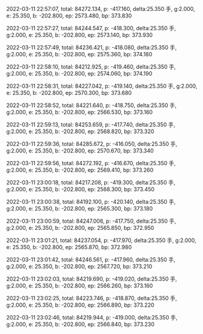 2022-03-11 22:57:07, total: 84272.134, p: -417.160, delta:25.350 手, g:2.000, e: 25.350, b: -202.800, ep: 2573.480, bp: 373.830

2022-03-11 22:57:27, total: 84244.547, p: -418.300, delta:25.350 手, g:2.000, e: 25.350, b: -202.800, ep: 2573.140, bp: 373.930

2022-03-11 22:57:49, total: 84236.421, p: -418.080, delta:25.350 手, g:2.000, e: 25.350, b: -202.800, ep: 2575.360, bp: 374.180

2022-03-11 22:58:10, total: 84212.925, p: -419.460, delta:25.350 手, g:2.000, e: 25.350, b: -202.800, ep: 2574.060, bp: 374.190

2022-03-11 22:58:31, total: 84227.042, p: -419.140, delta:25.350 手, g:2.000, e: 25.350, b: -202.800, ep: 2570.300, bp: 373.680

2022-03-11 22:58:52, total: 84221.640, p: -418.750, delta:25.350 手, g:2.000, e: 25.350, b: -202.800, ep: 2566.530, bp: 373.160

2022-03-11 22:59:13, total: 84253.659, p: -417.740, delta:25.350 手, g:2.000, e: 25.350, b: -202.800, ep: 2568.820, bp: 373.320

2022-03-11 22:59:36, total: 84285.672, p: -416.050, delta:25.350 手, g:2.000, e: 25.350, b: -202.800, ep: 2570.670, bp: 373.340

2022-03-11 22:59:56, total: 84272.192, p: -416.670, delta:25.350 手, g:2.000, e: 25.350, b: -202.800, ep: 2569.410, bp: 373.260

2022-03-11 23:00:18, total: 84217.208, p: -419.300, delta:25.350 手, g:2.000, e: 25.350, b: -202.800, ep: 2568.300, bp: 373.450

2022-03-11 23:00:38, total: 84192.100, p: -420.140, delta:25.350 手, g:2.000, e: 25.350, b: -202.800, ep: 2565.300, bp: 373.180

2022-03-11 23:00:59, total: 84247.006, p: -417.750, delta:25.350 手, g:2.000, e: 25.350, b: -202.800, ep: 2565.850, bp: 372.950

2022-03-11 23:01:21, total: 84237.054, p: -417.970, delta:25.350 手, g:2.000, e: 25.350, b: -202.800, ep: 2565.870, bp: 372.980

2022-03-11 23:01:42, total: 84246.561, p: -417.960, delta:25.350 手, g:2.000, e: 25.350, b: -202.800, ep: 2567.720, bp: 373.210

2022-03-11 23:02:03, total: 84219.690, p: -419.020, delta:25.350 手, g:2.000, e: 25.350, b: -202.800, ep: 2566.260, bp: 373.160

2022-03-11 23:02:25, total: 84223.746, p: -418.870, delta:25.350 手, g:2.000, e: 25.350, b: -202.800, ep: 2566.890, bp: 373.220

2022-03-11 23:02:46, total: 84219.944, p: -419.000, delta:25.350 手, g:2.000, e: 25.350, b: -202.800, ep: 2566.840, bp: 373.230